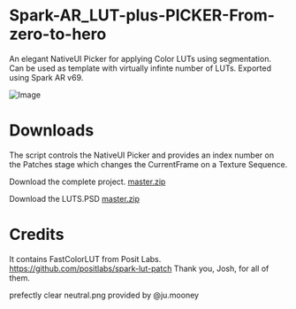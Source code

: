 # Spark-AR_LUT-plus-PICKER-From-zero-to-hero
An elegant NativeUI Picker for applying Color LUTs using segmentation. Can be used as template with virtually infinte number of LUTs. Exported using Spark AR v69.

![Image](https://github.com/otaodofino/Spark-AR_LUT-plus-PICKER-From-zero-to-hero/blob/master/Simple_LUTPICKER.png)

# Downloads

The script controls the NativeUI Picker and provides an index number on the Patches stage which changes the CurrentFrame on a Texture Sequence.

Download the complete project. [master.zip](https://github.com/otaodofino/Spark-AR_LUT-plus-PICKER-From-zero-to-hero/blob/master/master.zip)

Download the LUTS.PSD [master.zip](https://github.com/otaodofino/Spark-AR_LUT-plus-PICKER-From-zero-to-hero/blob/master/LUTS_FINO.psd)

# Credits
It contains FastColorLUT from Posit Labs.
https://github.com/positlabs/spark-lut-patch
Thank you, Josh, for all of them.

prefectly clear neutral.png provided by @ju.mooney 


